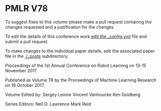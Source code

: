 # PMLR V78

To suggest fixes to this volume please make a pull request containng the changes requested and a justificaiton for the changes.

To edit the details of this conference work [edit the _config.yml](./_config.yml) file and submit a pull request.

To make changes to the individual paper details, edit the associated paper file in the [./_posts](./_posts) subdirectory.

Proceedings of the 1st Annual Conference on Robot Learning on 13-15 November 2017

Published as Volume 78 by the Proceedings of Machine Learning Research on 18 October 2017.

Volume Edited by:
  Sergey Levine
  Vincent Vanhoucke
  Ken Goldberg

Series Editors:
  Neil D. Lawrence
  Mark Reid
